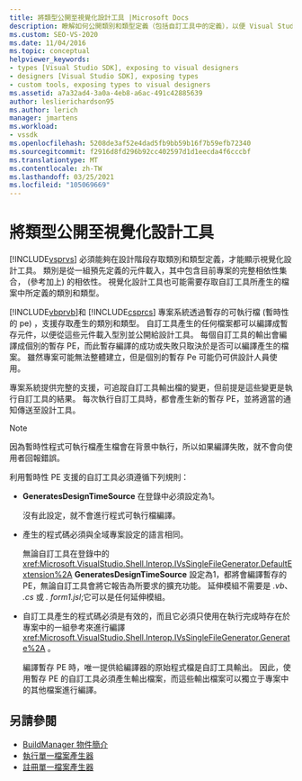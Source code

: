 ```yaml
---
title: 將類型公開至視覺化設計工具 |Microsoft Docs
description: 瞭解如何公開類別和類型定義（包括自訂工具中的定義），以便 Visual Studio 可提供給視覺化設計工具。
ms.custom: SEO-VS-2020
ms.date: 11/04/2016
ms.topic: conceptual
helpviewer_keywords:
- types [Visual Studio SDK], exposing to visual designers
- designers [Visual Studio SDK], exposing types
- custom tools, exposing types to visual designers
ms.assetid: a7a32ad4-3a0a-4eb8-a6ac-491c42885639
author: leslierichardson95
ms.author: lerich
manager: jmartens
ms.workload:
- vssdk
ms.openlocfilehash: 5208de3af52e4dad5fb9bb59b16f7b59efb72340
ms.sourcegitcommit: f2916d8fd296b92cc402597d1d1eecda4f6cccbf
ms.translationtype: MT
ms.contentlocale: zh-TW
ms.lasthandoff: 03/25/2021
ms.locfileid: "105069669"
---
```

# <a name="expose-types-to-visual-designers"></a>將類型公開至視覺化設計工具
[!INCLUDE[vsprvs](../../code-quality/includes/vsprvs_md.md)] 必須能夠在設計階段存取類別和類型定義，才能顯示視覺化設計工具。 類別是從一組預先定義的元件載入，其中包含目前專案的完整相依性集合， (參考加上) 的相依性。 視覺化設計工具也可能需要存取自訂工具所產生的檔案中所定義的類別和類型。

 [!INCLUDE[vbprvb](../../code-quality/includes/vbprvb_md.md)]和 [!INCLUDE[csprcs](../../data-tools/includes/csprcs_md.md)] 專案系統透過暫存的可執行檔 (暫時性的 pe) ，支援存取產生的類別和類型。 自訂工具產生的任何檔案都可以編譯成暫存元件，以便從這些元件載入型別並公開給設計工具。 每個自訂工具的輸出會編譯成個別的暫存 PE，而此暫存編譯的成功或失敗只取決於是否可以編譯產生的檔案。 雖然專案可能無法整體建立，但是個別的暫存 Pe 可能仍可供設計人員使用。

 專案系統提供完整的支援，可追蹤自訂工具輸出檔的變更，但前提是這些變更是執行自訂工具的結果。 每次執行自訂工具時，都會產生新的暫存 PE，並將適當的通知傳送至設計工具。

> [!NOTE]
> 因為暫時性程式可執行檔產生檔會在背景中執行，所以如果編譯失敗，就不會向使用者回報錯誤。

 利用暫時性 PE 支援的自訂工具必須遵循下列規則：

- **GeneratesDesignTimeSource** 在登錄中必須設定為1。

     沒有此設定，就不會進行程式可執行檔編譯。

- 產生的程式碼必須與全域專案設定的語言相同。

     無論自訂工具在登錄中的 <xref:Microsoft.VisualStudio.Shell.Interop.IVsSingleFileGenerator.DefaultExtension%2A> **GeneratesDesignTimeSource** 設定為1，都將會編譯暫存的 PE，無論自訂工具會將它報告為所要求的擴充功能。 延伸模組不需要是 *.vb*、 *.cs* 或 *. form1.jsl*;它可以是任何延伸模組。

- 自訂工具產生的程式碼必須是有效的，而且它必須只使用在執行完成時存在於專案中的一組參考來進行編譯 <xref:Microsoft.VisualStudio.Shell.Interop.IVsSingleFileGenerator.Generate%2A> 。

     編譯暫存 PE 時，唯一提供給編譯器的原始程式檔是自訂工具輸出。 因此，使用暫存 PE 的自訂工具必須產生輸出檔案，而這些輸出檔案可以獨立于專案中的其他檔案進行編譯。

## <a name="see-also"></a>另請參閱
- [BuildManager 物件簡介](/previous-versions/8f9kffa8(v=vs.140))
- [執行單一檔案產生器](../../extensibility/internals/implementing-single-file-generators.md)
- [註冊單一檔案產生器](../../extensibility/internals/registering-single-file-generators.md)